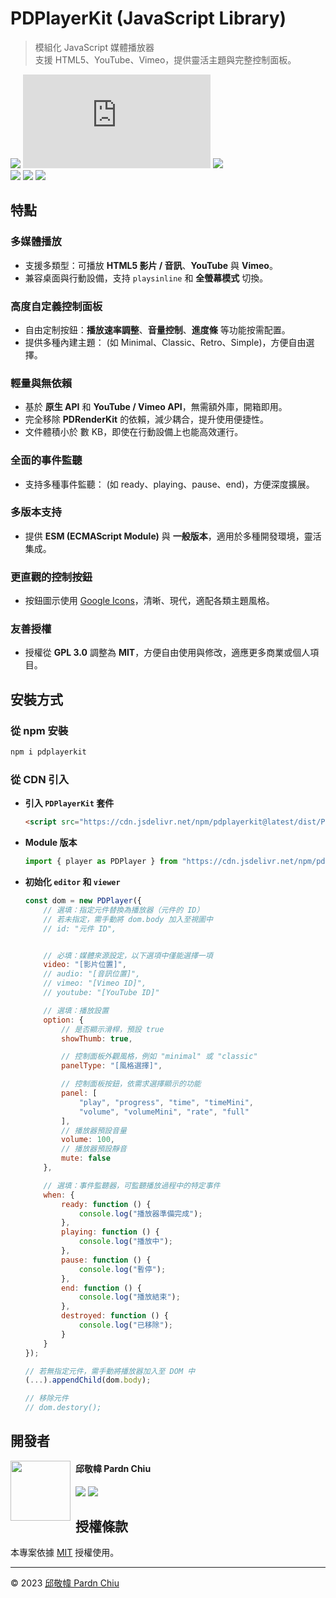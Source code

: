 # PDPlayerKit (JavaScript Library)

> 模組化 JavaScript 媒體播放器<br>
> 支援 HTML5、YouTube、Vimeo，提供靈活主題與完整控制面板。

![](https://img.shields.io/badge/tag-JavaScript%20Library-bb4444) 
![](https://img.shields.io/github/size/pardnchiu/PDPlayerKit/dist%2FPDPlayerKit.js) 
![](https://img.shields.io/github/license/pardnchiu/PDPlayerKit)<br>
[![](https://img.shields.io/github/v/release/pardnchiu/PDPlayerKit)](https://github.com/pardnchiu/PDPlayerKit) 
[![](https://img.shields.io/npm/v/pdplayerkit)](https://www.npmjs.com/package/pdplayerkit) 
[![](https://img.shields.io/jsdelivr/npm/hw/pdplayerkit)](https://www.jsdelivr.com/package/npm/pdplayerkit)

## 特點

### 多媒體播放
- 支援多類型：可播放 **HTML5 影片 / 音訊**、**YouTube** 與 **Vimeo**。
- 兼容桌面與行動設備，支持 `playsinline` 和 **全螢幕模式** 切換。

### 高度自定義控制面板
- 自由定制按鈕：**播放速率調整**、**音量控制**、**進度條** 等功能按需配置。
- 提供多種內建主題： (如 Minimal、Classic、Retro、Simple)，方便自由選擇。

### 輕量與無依賴
- 基於 **原生 API** 和 **YouTube / Vimeo API**，無需額外庫，開箱即用。
- 完全移除 **PDRenderKit** 的依賴，減少耦合，提升使用便捷性。
- 文件體積小於 數 KB，即使在行動設備上也能高效運行。

### 全面的事件監聽
- 支持多種事件監聽： (如 ready、playing、pause、end)，方便深度擴展。

### 多版本支持
- 提供 **ESM (ECMAScript Module)** 與 **一般版本**，適用於多種開發環境，靈活集成。

### 更直觀的控制按鈕
- 按鈕圖示使用 [Google Icons](https://fonts.google.com/icons)，清晰、現代，適配各類主題風格。

### 友善授權
- 授權從 **GPL 3.0** 調整為 **MIT**，方便自由使用與修改，適應更多商業或個人項目。

## 安裝方式

### 從 npm 安裝
```bash
npm i pdplayerkit
```

### 從 CDN 引入
- **引入 `PDPlayerKit` 套件**
    ```html
    <script src="https://cdn.jsdelivr.net/npm/pdplayerkit@latest/dist/PDPlayerKit.js"></script>
    ```
- **Module 版本**
    ```javascript
    import { player as PDPlayer } from "https://cdn.jsdelivr.net/npm/pdplayerkit@latest/dist/PDPlayerKit.module.js";
    ```
- **初始化 `editor` 和 `viewer`**
    ```Javascript
    const dom = new PDPlayer({
        // 選填：指定元件替換為播放器（元件的 ID）
        // 若未指定，需手動將 dom.body 加入至視圖中
        // id: "元件 ID",


        // 必填：媒體來源設定，以下選項中僅能選擇一項
        video: "[影片位置]",
        // audio: "[音訊位置]",
        // vimeo: "[Vimeo ID]",
        // youtube: "[YouTube ID]"

        // 選填：播放設置
        option: {   
            // 是否顯示滑桿，預設 true
            showThumb: true,

            // 控制面板外觀風格，例如 "minimal" 或 "classic"
            panelType: "[風格選擇]",

            // 控制面板按鈕，依需求選擇顯示的功能
            panel: [
                "play", "progress", "time", "timeMini", 
                "volume", "volumeMini", "rate", "full"
            ],
            // 播放器預設音量
            volume: 100,
            // 播放器預設靜音
            mute: false
        },

        // 選填：事件監聽器，可監聽播放過程中的特定事件
        when: {
            ready: function () {
                console.log("播放器準備完成");
            },
            playing: function () {
                console.log("播放中");
            },
            pause: function () {
                console.log("暫停");
            },
            end: function () {
                console.log("播放結束");
            },
            destroyed: function () {
                console.log("已移除");
            }
        }
    });

    // 若無指定元件，需手動將播放器加入至 DOM 中
    (...).appendChild(dom.body);

    // 移除元件
    // dom.destory();
    ```


## 開發者

<img src="https://avatars.githubusercontent.com/u/25631760" align="left" width="96" height="96" style="margin-right: 0.5rem;" />

<h4 style="padding-top: 0">邱敬幃 Pardn Chiu</h4>

[![](https://pardn.io/image/mail.svg)](mailto:dev@pardn.io) [![](https://skillicons.dev/icons?i=linkedin)](https://linkedin.com/in/pardnchiu) 

## 授權條款

本專案依據 [MIT](https://github.com/pardnchiu/PDPlayerKit/blob/main/LICENSE) 授權使用。

***

©️ 2023 [邱敬幃 Pardn Chiu](https://www.linkedin.com/in/pardnchiu)

